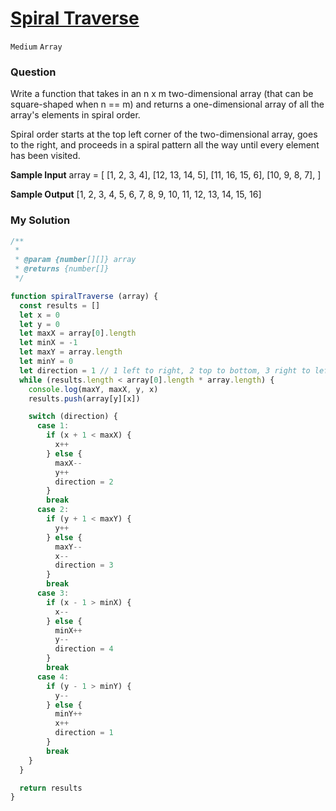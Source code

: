 # [Spiral Traverse](https://www.algoexpert.io/questions/spiral-traverse)

`Medium` `Array`

### Question
Write a function that takes in an n x m two-dimensional array (that can be square-shaped when n == m) and returns a one-dimensional array of all the array's elements in spiral order.

Spiral order starts at the top left corner of the two-dimensional array, goes to the right, and proceeds in a spiral pattern all the way until every element has been visited.

**Sample Input**
array = [
  [1,   2,  3, 4],
  [12, 13, 14, 5],
  [11, 16, 15, 6],
  [10,  9,  8, 7],
]

**Sample Output**
[1, 2, 3, 4, 5, 6, 7, 8, 9, 10, 11, 12, 13, 14, 15, 16]

### My Solution
```js
/**
 * 
 * @param {number[][]} array
 * @returns {number[]}
 */

function spiralTraverse (array) {
  const results = []
  let x = 0
  let y = 0
  let maxX = array[0].length
  let minX = -1
  let maxY = array.length
  let minY = 0
  let direction = 1 // 1 left to right, 2 top to bottom, 3 right to left, 4, bottom to top
  while (results.length < array[0].length * array.length) {
    console.log(maxY, maxX, y, x)
    results.push(array[y][x])

    switch (direction) {
      case 1:
        if (x + 1 < maxX) {
          x++
        } else {
          maxX--
          y++
          direction = 2
        }
        break
      case 2:
        if (y + 1 < maxY) {
          y++
        } else {
          maxY--
          x--
          direction = 3
        }
        break
      case 3:
        if (x - 1 > minX) {
          x--
        } else {
          minX++
          y--
          direction = 4
        }
        break
      case 4:
        if (y - 1 > minY) {
          y--
        } else {
          minY++
          x++
          direction = 1
        }
        break
    }
  }

  return results
}
```
